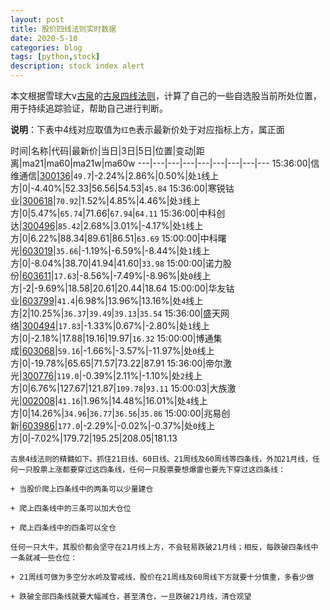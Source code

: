 ```yaml
---
layout: post
title: 股价四线法则实时数据
date: 2020-5-10
categories: blog
tags: [python,stock]
description: stock index alert
---
```



本文根据雪球大v[古泉](https://xueqiu.com/u/7148646888)的[古泉四线法则](https://xueqiu.com/7148646888/130498192)，计算了自己的一些自选股当前所处位置，用于持续追踪验证，帮助自己进行判断。

**说明**：下表中4线对应取值为`红色`表示最新价处于对应指标上方，属正面

时间|名称|代码|最新价|当日|3日|5日|位置|变动|距离|ma21|ma60|ma21w|ma60w
---|---|---|---|---|---|---|---|---
15:36:00|信维通信|[300136](https://xueqiu.com/S/SZ300136)|`49.7`|-2.24%|2.86%|0.50%|处`1`线上方|0|-4.40%|52.33|56.56|54.53|`45.84`
15:36:00|寒锐钴业|[300618](https://xueqiu.com/S/SZ300618)|`70.92`|1.52%|4.85%|4.46%|处`3`线上方|0|5.47%|`65.74`|71.66|`67.94`|`64.11`
15:36:00|中科创达|[300496](https://xueqiu.com/S/SZ300496)|`85.42`|2.68%|3.01%|-4.17%|处`1`线上方|0|6.22%|88.34|89.61|86.51|`63.69`
15:00:00|中科曙光|[603019](https://xueqiu.com/S/SH603019)|`35.66`|-1.19%|-6.59%|-8.44%|处`1`线上方|0|-8.04%|38.70|41.94|41.60|`33.98`
15:00:00|诺力股份|[603611](https://xueqiu.com/S/SH603611)|`17.63`|-8.56%|-7.49%|-8.96%|处`0`线上方|-2|-9.69%|18.58|20.61|20.44|18.64
15:00:00|华友钴业|[603799](https://xueqiu.com/S/SH603799)|`41.4`|6.98%|13.96%|13.16%|处`4`线上方|2|10.25%|`36.37`|`39.49`|`39.13`|`35.54`
15:36:00|盛天网络|[300494](https://xueqiu.com/S/SZ300494)|`17.83`|-1.33%|0.67%|-2.80%|处`1`线上方|0|-2.18%|17.88|19.16|19.97|`16.32`
15:00:00|博通集成|[603068](https://xueqiu.com/S/SH603068)|`59.16`|-1.66%|-3.57%|-11.97%|处`0`线上方|0|-19.78%|65.65|71.57|73.22|87.91
15:36:00|帝尔激光|[300776](https://xueqiu.com/S/SZ300776)|`119.0`|-0.39%|2.11%|-1.10%|处`2`线上方|0|6.76%|127.67|121.87|`109.78`|`93.11`
15:00:03|大族激光|[002008](https://xueqiu.com/S/SZ002008)|`41.16`|1.96%|14.48%|16.01%|处`4`线上方|0|14.26%|`34.96`|`36.77`|`36.56`|`35.86`
15:00:00|兆易创新|[603986](https://xueqiu.com/S/SH603986)|`177.0`|-2.29%|-0.02%|-0.37%|处`0`线上方|0|-7.02%|179.72|195.25|208.05|181.13

```
古泉4线法则的精髓如下。抓住21日线、60日线、21周线及60周线等四条线，外加21月线，任何一只股票上涨都要穿过这四条线，任何一只股票要想爆雷也要先下穿过这四条线：

+ 当股价爬上四条线中的两条可以少量建仓

+ 爬上四条线中的三条可以加大仓位

+ 爬上四条线中的四条可以全仓

任何一只大牛，其股价都会坚守在21月线上方，不会轻易跌破21月线；相反，每跌破四条线中一条就减一些仓位：

+ 21周线可做为多空分水岭及警戒线，股价在21周线及60周线下方就要十分慎重，多看少做

+ 跌破全部四条线就要大幅减仓，甚至清仓，一旦跌破21月线，清仓观望
```